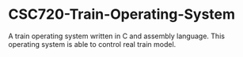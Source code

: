# CSC720-Train-Operating-System

A train operating system written in C and assembly language. This operating system is able to control real train model.
